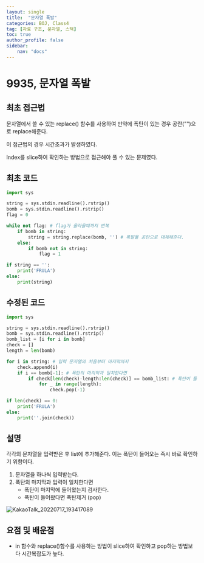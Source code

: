 ```yaml
---
layout: single
title:  "문자열 폭발"
categories: BOJ, Class4
tag: [자료 구조, 문자열, 스택]
toc: true
author_profile: false
sidebar: 
    nav: "docs"
---
```


# 9935, 문자열 폭발

## 최초 접근법

문자열에서 쓸 수 있는 replace() 함수를 사용하여 만약에 폭탄이 있는 경우 공란("")으로 replace해준다.

이 접근법의 경우 시간초과가 발생하였다. 

Index를 slice하여 확인하는 방법으로 접근해야 풀 수 있는 문제였다. 

## 최초 코드 

```python
import sys

string = sys.stdin.readline().rstrip()
bomb = sys.stdin.readline().rstrip()
flag = 0

while not flag: # flag가 올라올떄까지 반복
    if bomb in string:
        string = string.replace(bomb, '') # 폭발물 공란으로 대체해준다.
    else:
        if bomb not in string:
            flag = 1

if string == '':
    print('FRULA')
else:
    print(string)
```

## 수정된 코드

```python
import sys

string = sys.stdin.readline().rstrip()
bomb = sys.stdin.readline().rstrip()
bomb_list = [i for i in bomb]
check = []
length = len(bomb)

for i in string: # 입력 문자열의 처음부터 마지막까지
    check.append(i)
    if i == bomb[-1]: # 폭탄의 마지막과 일치한다면
        if check[len(check)-length:len(check)] == bomb_list: # 폭탄이 들어있다면
            for _ in range(length):
                check.pop(-1)

if len(check) == 0:
    print('FRULA')
else:
    print(''.join(check))
```

## 설명

각각의 문자열을 입력받은 후 list에 추가해준다. 이는 폭탄이 들어오는 즉시 바로 확인하기 위함이다.

1. 문자열을 하나씩 입력받는다. 
2. 폭탄의 마지막과 입력이 일치한다면
   - 폭탄이 마지막에 들어왔는지 검사한다.
   - 폭탄이 들어왔다면 폭탄제거 (pop)

![KakaoTalk_20220717_193417089](../../images/2022-07-17-string_bomb/KakaoTalk_20220717_193417089-165805414089513.jpg)

## 요점 및 배운점

- in 함수와 replace()함수를 사용하는 방법이 slice하여 확인하고 pop하는 방법보다 시간복잡도가 높다. 
